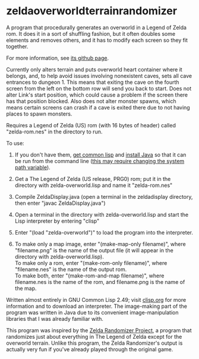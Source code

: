 ﻿# zeldaoverworldterrainrandomizer
A program that procedurally generates an overworld in a Legend of Zelda rom.
It does it in a sort of shuffling fashion, but it often doubles some elements and removes others, and it has to modify each screen so they fit together.

For more information, see [its github page](BionicRADAR.github.io/zeldaoverworldterrainrandomizer).

Currently only alters terrain and puts overworld heart container where it belongs, and, to help avoid issues involving nonexistent caves, sets all cave entrances to dungeon 1. This means that exiting the cave on the fourth screen from the left on the bottom row will send you back to start. Does not alter Link's start position, which could cause a problem if the screen there has that position blocked.
Also does not alter monster spawns, which means certain screens can crash if a cave is exited there due to not having places to spawn monsters.

Requires a Legend of Zelda (US) rom (with 16 bytes of header) called "zelda-rom.nes" in the directory to run.

To use:
1. If you don't have them, [get common lisp](https://clisp.sourceforge.io/) and [install Java](https://www.java.com/en/download/help/download_options.xml) so that it can be run from the command line ([this may require changing the system path variable](https://introcs.cs.princeton.edu/java/15inout/windows-cmd.html)).

2. Get a The Legend of Zelda (US release, PRG0) rom; put it in the directory with zelda-overworld.lisp and name it "zelda-rom.nes"

3. Compile ZeldaDisplay.java (open a terminal in the zeldadisplay directory, then enter "javac ZeldaDisplay.java")

4. Open a terminal in the directory with zelda-overworld.lisp and start the Lisp interpreter by entering "clisp"

5. Enter "(load "zelda-overworld")" to load the program into the interpreter.

6. To make only a map image, enter "(make-map-only filename)", where "filename.png" is the name of the output file (it will appear in the directory with zelda-overworld.lisp).  
To make only a rom, enter "(make-rom-only filename)", where "filename.nes" is the name of the output rom.  
To make both, enter "(make-rom-and-map filename)", where filename.nes is the name of the rom, and filename.png is the name of the map.


Written almost entirely in GNU Common Lisp 2.49; visit [clisp.org](https://clisp.sourceforge.io/) for more information and to download an interpreter. The image-making part of the program was written in Java due to its convenient image-manipulation libraries that I was already familiar with.


This program was inspired by the [Zelda Randomizer Project](https://sites.google.com/site/zeldarandomizer/), a program that randomizes just about everything in The Legend of Zelda except for the overworld terrain. Unlike this program, the Zelda Randomizer's output is actually very fun if you've already played through the original game.
